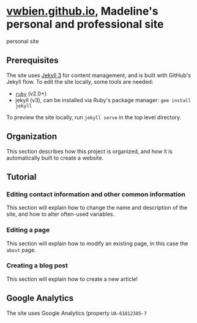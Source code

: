 # [vwbien.github.io](http://vwbien.github.io), Madeline's personal and professional site

personal site

## Prerequisites

The site uses [Jekyll 3](https://jekyllrb.com/) for content management, and is built with GitHub's Jekyll flow.
To edit the site locally, some tools are needed:
- [`ruby`](https://www.ruby-lang.org/en/) (v2.0+)
- jekyll (v3), can be installed via Ruby's package manager: `gem install jekyll`

To preview the site locally, run `jekyll serve` in the top level directory.

## Organization

This section describes how this project is organized, and how it is automatically built to create a website.

## Tutorial

### Editing contact information and other common information

This section will explain how to change the name and description of the site, and how to alter often-used variables.

### Editing a page

This section will explain how to modify an existing page, in this case the `about` page.

### Creating a blog post

This section will explain how to create a new article!

## Google Analytics

The site uses Google Analytics (property `UA-61812385-7`
